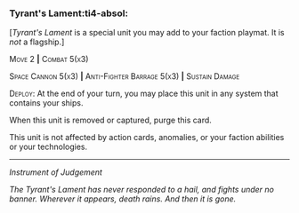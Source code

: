 ### **Tyrant's Lament**:ti4-absol:

[_Tyrant's Lament_ is a special unit you may add to your faction playmat. It is *not* a flagship.]

<span style="font-variant:small-caps;">Move 2</span> __|__ <span style="font-variant:small-caps;">Combat 5(x3)</span>

<span style="font-variant:small-caps;">Space Cannon 5(x3)</span> __|__ <span style="font-variant:small-caps;">Anti-Fighter Barrage 5(x3)</span> __|__ <span style="font-variant:small-caps;">Sustain Damage</span>

<span style="font-variant:small-caps;">Deploy</span>: At the end of your turn, you may place this unit in any system that contains your ships.

When this unit is removed or captured, purge this card.

This unit is not affected by action cards, anomalies, or your faction abilities or your technologies.

---

*Instrument of Judgement*

*The Tyrant's Lament has never responded to a hail, and fights under no banner. 
Wherever it appears, death rains. 
And then it is gone.*
